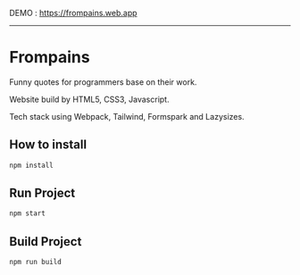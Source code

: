 DEMO : <a href="https://frompains.web.app" target="_blank">https://frompains.web.app</a>

<hr />

# Frompains
Funny quotes for programmers base on their work.

Website build by HTML5, CSS3, Javascript.

Tech stack using Webpack, Tailwind, Formspark and Lazysizes.


## How to install
```bash
npm install
```

## Run Project
```bash
npm start
```

## Build Project
```bash
npm run build
```
